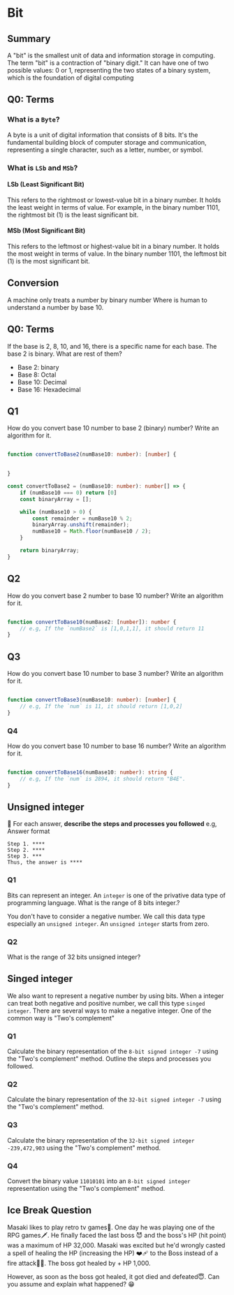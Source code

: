 
# Bit

## Summary
A "bit" is the smallest unit of data and information storage in computing. The term "bit" is a contraction of "binary digit." It can have one of two possible values: 0 or 1, representing the two states of a binary system, which is the foundation of digital computing

## Q0: Terms
### What is a `Byte`?
A byte is a unit of digital information that consists of 8 bits. It's the fundamental building block of computer storage and communication, representing a single character, such as a letter, number, or symbol. 

### What is `LSb` and `MSb`?

#### LSb (Least Significant Bit)
This refers to the rightmost or lowest-value bit in a binary number. It holds the least weight in terms of value. For example, in the binary number 1101, the rightmost bit (1) is the least significant bit.

#### MSb (Most Significant Bit)
This refers to the leftmost or highest-value bit in a binary number. It holds the most weight in terms of value. In the binary number 1101, the leftmost bit (1) is the most significant bit.

## Conversion

A machine only treats a number by binary number Where is human to understand a number by base 10.

## Q0: Terms

If the base is 2, 8, 10, and 16, there is a specific name for each base. The base 2 is binary. What are rest of them?

- Base 2: binary
- Base 8: Octal
- Base 10: Decimal
- Base 16: Hexadecimal

## Q1
How do you convert base 10 number to base 2 (binary) number? Write an algorithm for it. 
```ts

function convertToBase2(numBase10: number): [number] {

    
}

const convertToBase2 = (numBase10: number): number[] => {
    if (numBase10 === 0) return [0]
    const binaryArray = [];

    while (numBase10 > 0) {
        const remainder = numBase10 % 2;
        binaryArray.unshift(remainder);
        numBase10 = Math.floor(numBase10 / 2);
    }

    return binaryArray;
}
```
## Q2
How do you convert base 2 number to base 10 number? Write an algorithm for it. 

```ts

function convertToBase10(numBase2: [number]): number {
    // e.g, If the `numBase2` is [1,0,1,1], it should return 11
}

```
## Q3
How do you convert base 10 number to base 3 number? Write an algorithm for it. 

```ts

function convertToBase3(numBase10: number): [number] {
    // e.g, If the `num` is 11, it should return [1,0,2]
}
``````

### Q4
How do you convert base 10 number to base 16 number? Write an algorithm for it. 

```ts

function convertToBase16(numBase10: number): string {
    // e.g, If the `num` is 2894, it should return "B4E". 
}
``````

## Unsigned integer

🚀 For each answer, **describe the steps and processes you followed**
e.g, Answer format

```
Step 1. ****
Step 2. ****
Step 3. ***
Thus, the answer is ****
```

### Q1
Bits can represent an integer. An `integer` is one of the privative data type of programming language.
What is the range of 8 bits integer.?

You don't have to consider a negative number. We call this data type especially an `unsigned integer`.
An `unsigned integer` starts from zero.

### Q2
What is the range of 32 bits unsigned integer?

## Singed integer

We also want to represent a negative number by using bits.
When a integer can treat both negative and positive number, we call this type `singed integer`. There are several ways to make a negative integer. One of the common way is "Two's complement"


### Q1
Calculate the binary representation of the `8-bit signed integer -7` using the "Two's complement" method. Outline the steps and processes you followed.

### Q2
Calculate the binary representation of the `32-bit signed integer -7` using the "Two's complement" method. 
### Q3
Calculate the binary representation of the `32-bit signed integer -239,472,903` using the "Two's complement" method.

### Q4
Convert the binary value `11010101` into an `8-bit signed integer` representation using the "Two's complement" method.


## Ice Break Question

Masaki likes to play retro tv games👾. One day he was playing one of the RPG games🗡️. He finally faced the last boss 😈 and the boss's HP (hit point) was a maximum of HP 32,000. Masaki was excited but he'd wrongly casted a spell of healing the HP (increasing the HP) ❤️‍🩹 to the Boss instead of a fire attack🧙‍♂️. The boss got healed by + HP 1,000. 

However, as soon as the boss got healed, it got died and defeated😇. Can you assume and explain what happened? 😁


<!-- [Integer overflow](https://en.wikipedia.org/wiki/Integer_overflow) 

---
## Bitwise operation

Bitwise operations are fundamental operations performed on individual bits (binary digits) within a binary representation of data. 

There are several common bitwise operations:

- AND (&): This operation performs a logical AND between corresponding bits of two operands. The result is 1 only if both bits are 1.

- OR (|): This operation performs a logical OR between corresponding bits of two operands. The result is 1 if at least one of the bits is 1.

- XOR (^): This operation performs a logical XOR (exclusive OR) between corresponding bits of two operands. The result is 1 if the bits are different.

- NOT (~): This operation performs a bitwise negation on each bit of the operand, flipping 0s to 1s and 1s to 0s.

- Left Shift (<<): This operation shifts the bits of a number to the left by a specified number of positions. This effectively multiplies the number by 2 to the power of the shift amount.

- Right Shift (>>): This operation shifts the bits of a number to the right by a specified number of positions. This effectively divides the number by 2 to the power of the shift amount.
-->